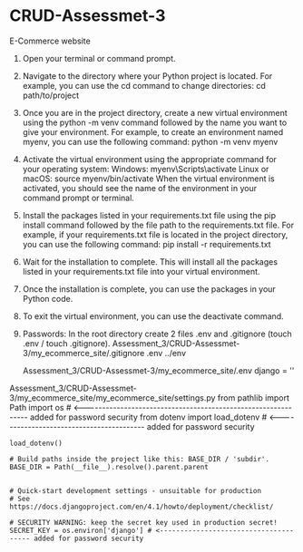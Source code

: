 # CRUD-Assessmet-3
E-Commerce website 

1. Open your terminal or command prompt.

2. Navigate to the directory where your Python project is located. For example, you can use the cd command to change directories: cd path/to/project

3. Once you are in the project directory, create a new virtual environment using the python -m venv command followed by the name you want to give your environment. For example, to create an environment named myenv, you can use the following command: python -m venv myenv

4. Activate the virtual environment using the appropriate command for your operating system:
  Windows: myenv\Scripts\activate
  Linux or macOS: source myenv/bin/activate
    When the virtual environment is activated, you should see the name of the environment in your command prompt or terminal.

5. Install the packages listed in your requirements.txt file using the pip install command followed by the file path to the requirements.txt file. For example, if your requirements.txt file is located in the project directory, you can use the following command: 
  pip install -r requirements.txt

6. Wait for the installation to complete. This will install all the packages listed in your requirements.txt file into your virtual environment.

7. Once the installation is complete, you can use the packages in your Python code.

8. To exit the virtual environment, you can use the deactivate command.

9. Passwords: In the root directory create 2 files .env and .gitignore (touch .env / touch .gitignore).
  Assessment_3/CRUD-Assessmet-3/my_ecommerce_site/.gitignore
    .env
    ../env
    
   Assessment_3/CRUD-Assessmet-3/my_ecommerce_site/.env
    django = ''
  
  Assessment_3/CRUD-Assessmet-3/my_ecommerce_site/my_ecommerce_site/settings.py
    from pathlib import Path
    import os # <-------------------------------------------------------------- added for password security
    from dotenv import load_dotenv # <----------------------------------------- added for password security

    load_dotenv()

    # Build paths inside the project like this: BASE_DIR / 'subdir'.
    BASE_DIR = Path(__file__).resolve().parent.parent


    # Quick-start development settings - unsuitable for production
    # See https://docs.djangoproject.com/en/4.1/howto/deployment/checklist/

    # SECURITY WARNING: keep the secret key used in production secret!
    SECRET_KEY = os.environ['django'] # <-------------------------------------- added for password security
